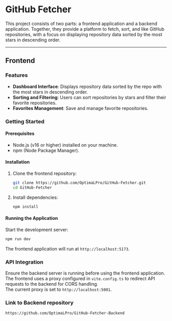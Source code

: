 # GitHub Fetcher

This project consists of two parts: a frontend application and a backend application. Together, they provide a platform to fetch, sort, and like GitHub repositories, with a focus on displaying repository data sorted by the most stars in descending order.

---

## **Frontend**

### Features

- **Dashboard Interface**: Displays repository data sorted by the repo with the most stars in descending order.
- **Sorting and Filtering**: Users can sort repositories by stars and filter their favorite repositories.
- **Favorites Management**: Save and manage favorite repositories.

### Getting Started

#### Prerequisites

- Node.js (v16 or higher) installed on your machine.
- npm (Node Package Manager).

#### Installation

1. Clone the frontend repository:

   ```bash
   git clone https://github.com/OptimaLPro/GitHub-Fetcher.git
   cd GitHub-Fetcher
   ```

2. Install dependencies:

   ```bash
   npm install
   ```

#### Running the Application

Start the development server:

```bash
npm run dev
```

The frontend application will run at `http://localhost:5173`.

### API Integration

Ensure the backend server is running before using the frontend application.  
The frontend uses a proxy configured in `vite.config.ts` to redirect API requests to the backend for CORS handling.  
The current proxy is set to `http://localhost:5001`.

### Link to Backend repository

```
https://github.com/OptimaLPro/GitHub-Fetcher-Backend
```
